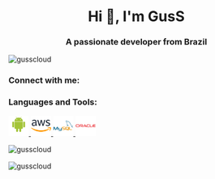 <h1 align="center">Hi 👋, I'm GusS</h1>
<h3 align="center">A passionate developer from Brazil</h3>

<p align="left"> <img src="https://komarev.com/ghpvc/?username=gusscloud&label=Profile%20views&color=0e75b6&style=flat" alt="gusscloud" /> </p>

<h3 align="left">Connect with me:</h3>
<p align="left">
</p>

<h3 align="left">Languages and Tools:</h3>
<p align="left"> <a href="https://developer.android.com" target="_blank" rel="noreferrer"> <img src="https://raw.githubusercontent.com/devicons/devicon/master/icons/android/android-original-wordmark.svg" alt="android" width="40" height="40"/> </a> <a href="https://aws.amazon.com" target="_blank" rel="noreferrer"> <img src="https://raw.githubusercontent.com/devicons/devicon/master/icons/amazonwebservices/amazonwebservices-original-wordmark.svg" alt="aws" width="40" height="40"/> </a> <a href="https://www.mysql.com/" target="_blank" rel="noreferrer"> <img src="https://raw.githubusercontent.com/devicons/devicon/master/icons/mysql/mysql-original-wordmark.svg" alt="mysql" width="40" height="40"/> </a> <a href="https://www.oracle.com/" target="_blank" rel="noreferrer"> <img src="https://raw.githubusercontent.com/devicons/devicon/master/icons/oracle/oracle-original.svg" alt="oracle" width="40" height="40"/> </a> </p>

<p><img align="center" src="https://github-readme-stats.vercel.app/api/top-langs?username=gusscloud&show_icons=true&locale=en&layout=compact" alt="gusscloud" /></p>

<p><img align="center" src="https://github-readme-streak-stats.herokuapp.com/?user=gusscloud&" alt="gusscloud" /></p>
